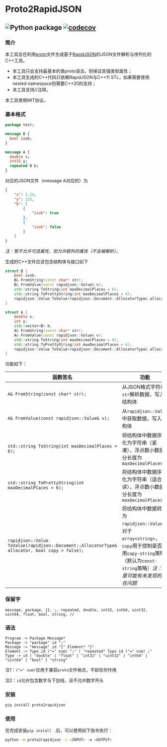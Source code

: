 # Proto2RapidJSON
![Python package](https://github.com/Sweetnow/Proto2RapidJSON/workflows/Python%20package/badge.svg) [![codecov](https://codecov.io/gh/Sweetnow/Proto2RapidJSON/branch/main/graph/badge.svg)](https://codecov.io/gh/Sweetnow/Proto2RapidJSON)
---

### 简介
本工具旨在利用[proto](https://developers.google.com/protocol-buffers/docs/proto3)文件生成基于[RapidJSON](https://rapidjson.org/)的JSON文件解析与序列化的C++工具。
- 本工具只会支持最基本的类proto语法，但保证其强类型属性；
- 本工具生成的C++代码只依赖RapidJSON与C++11 STL，如果需要使用nested namespace则需要C++20的支持；
- 本工具支持//注释。

本工具使用MIT协议。

### 基本格式
```protobuf
package test;

message B {
  bool isok;
}

message A {
  double x;
  int32 y;
  repeated B b;
}
```

对应的JSON文件（message A对应的）为

```json
{
    "x": 1.24,
    "y": 123,
    "b": [
        {
            "isok": true
        },
        {
            "isok": false
        }
    ]
}
```

*注：暂不允许可选属性，但允许额外的属性（不会被解析）。*

生成的C++文件应该包含结构体与接口如下

```c++
struct B {
    bool isok;
    B& FromString(const char* str);
    B& FromValue(const rapidjson::Value& v);
    std::string ToString(int maxDecimalPlaces = 6);
    std::string ToPrettyString(int maxDecimalPlaces = 6);
    rapidjson::Value ToValue(rapidjson::Document::AllocatorType& allocator, bool copy = false);
}

struct A {
    double x;
    int y;
    std::vector<B> b;
    A& FromString(const char* str);
    A& FromValue(const rapidjson::Value& v);
    std::string ToString(int maxDecimalPlaces = 6);
    std::string ToPrettyString(int maxDecimalPlaces = 6);
    rapidjson::Value ToValue(rapidjson::Document::AllocatorType& allocator, bool copy = false);
}
```
功能如下：

| 函数签名                                                     | 功能                                                         |
| ------------------------------------------------------------ | ------------------------------------------------------------ |
| `A& FromString(const char* str);`                            | 从JSON格式字符串`str`解析数据，写入结构体                    |
| `A& FromValue(const rapidjson::Value& v);`                   | 从`rapidjson::Value`中获取数据，写入结构体                   |
| `std::string ToString(int maxDecimalPlaces = 6);`            | 将结构体中数据序列化为字符串（紧凑），浮点数小数部分长度为`maxDecimalPlaces` |
| `std::string ToPrettyString(int maxDecimalPlaces = 6);`      | 将结构体中数据序列化为字符串（适合阅读），浮点数小数部分长度为`maxDecimalPlaces` |
| `rapidjson::Value ToValue(rapidjson::Document::AllocatorType& allocator, bool copy = false);` | 将结构体中数据转化为`rapidjson::Value`，对于`array<string>`，`copy`用于控制是否采用`copy-string`策略（默认为`const-string`策略）*注：这里可能有未发现的潜在问题* |



### 保留字

```
message, package, {}, ;, repeated, double, int32, int64, uint32, uint64, float, bool, string, //
```

### 语法

```
Program -> Package Message*
Package -> "package" id ";"
Message -> "message" id "{" Element* "}"
Element -> Type id ("=" num) ";" | "repeated" Type id ("=" num) ;"
Type -> id | "double" | "float" | "int32" | "uint32" | "int64" | "uint64" | "bool" | "string"
```

注1：`("=" num)`仅用于兼容`proto`文件格式，不起任何作用

注2：`id`允许包含数字与下划线，且不允许数字开头

### 安装

```bash
pip install proto2rapidjson
```

### 使用

在完成安装`pip install .`后，可以使用如下指令执行：

```bash
python -m proto2rapidjson -i <INPUT> -o <OUTPUT>
```
